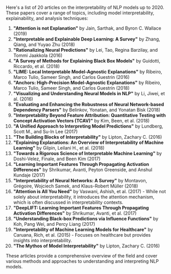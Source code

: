 Here's a list of 20 articles on the interpretability of NLP models up to 2020. These papers cover a range of topics, including model interpretability, explainability, and analysis techniques:

1. **"Attention is not Explanation"** by Jain, Sarthak, and Byron C. Wallace (2019)
2. **"Interpretable and Explainable Deep Learning: A Survey"** by Zhang, Qiang, and Yuyao Zhu (2018)
3. **"Rationalizing Neural Predictions"** by Lei, Tao, Regina Barzilay, and Tommi Jaakkola (2016)
4. **"A Survey of Methods for Explaining Black Box Models"** by Guidotti, Riccardo, et al. (2018)
5. **"LIME: Local Interpretable Model-Agnostic Explanations"** by Ribeiro, Marco Tulio, Sameer Singh, and Carlos Guestrin (2016)
6. **"Anchors: High-Precision Model-Agnostic Explanations"** by Ribeiro, Marco Tulio, Sameer Singh, and Carlos Guestrin (2018)
7. **"Visualizing and Understanding Neural Models in NLP"** by Li, Jiwei, et al. (2016)
8. **"Evaluating and Enhancing the Robustness of Neural Network-based Dependency Parsers"** by Belinkov, Yonatan, and Yonatan Bisk (2018)
9. **"Interpretability Beyond Feature Attribution: Quantitative Testing with Concept Activation Vectors (TCAV)"** by Kim, Been, et al. (2018)
10. **"A Unified Approach to Interpreting Model Predictions"** by Lundberg, Scott M., and Su-In Lee (2017)
11. **"The Building Blocks of Interpretability"** by Lipton, Zachary C. (2016)
12. **"Explaining Explanations: An Overview of Interpretability of Machine Learning"** by Gilpin, Leilani H., et al. (2018)
13. **"Towards a Rigorous Science of Interpretable Machine Learning"** by Doshi-Velez, Finale, and Been Kim (2017)
14. **"Learning Important Features Through Propagating Activation Differences"** by Shrikumar, Avanti, Peyton Greenside, and Anshul Kundaje (2017)
15. **"Interpretability of Neural Networks: A Survey"** by Montavon, Grégoire, Wojciech Samek, and Klaus-Robert Müller (2018)
16. **"Attention is All You Need"** by Vaswani, Ashish, et al. (2017) - While not solely about interpretability, it introduces the attention mechanism, which is often discussed in interpretability contexts.
17. **"DeepLIFT: Learning Important Features Through Propagating Activation Differences"** by Shrikumar, Avanti, et al. (2017)
18. **"Understanding Black-box Predictions via Influence Functions"** by Koh, Pang Wei, and Percy Liang (2017)
19. **"Interpretability of Machine Learning Models for Healthcare"** by Caruana, Rich, et al. (2015) - Focuses on healthcare but provides insights into interpretability.
20. **"The Mythos of Model Interpretability"** by Lipton, Zachary C. (2016)

These articles provide a comprehensive overview of the field and cover various methods and approaches to understanding and interpreting NLP models.